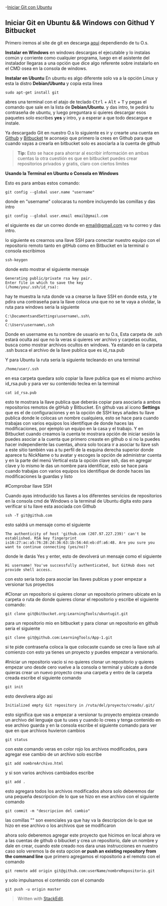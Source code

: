 -[Iniciar Git con Ubuntu](https://github.com/LearningTools/Iniciar-Git#iniciar-git-en-ubuntu--windows-con-githud-y-bitbucket)


## **Iniciar Git en Ubuntu && Windows con Githud Y Bitbucket** ##

Primero iremos al site de git en descarga [aqui](http://git-scm.com/downloads) dependiendo de tu O.s.

**Instalar en Windows**
en windows descargas el ejecutable y lo instalas común y corriente como cualquier programa, luego en el asistente del instalador llegaras a una opción que dice algo referente sobre instalarlo en el CMD osea en la consola de windows. 

**Instalar en Ubuntu** 
En ubuntu es algo diferente solo va a la opción Linux y esta la distro **Debian/Ubuntu** y copia esta linea

    sudo apt-get install git

 abres una  terminal con el atajo de teclado <kbd>Ctrl</kbd> + <kbd>Alt</kbd> + <kbd> T</kbd> y pegas el comando que sale en la lista de **Debian/Ubuntu**. y das intro, te pedirá tu contraseña de ubuntu, y luego preguntara si quieres descargar esos paquetes solo escribes **yes** y intro, y a esperar a que todo descargue e instale.

Ya descargado Git en nuestro O.s lo siguiente es ir y crearte una cuenta en [Github](https://github.com) y [Bitbucket](https://bitbucket.org/) te aconsejo que primero la crees en Github para que cuando vayas a crearla en bitbucket solo es asociarla a la cuenta de github 
> **Tip:** Esto se hace para ahorrar al  escribir información en ambas cuentas la otra cuestión es que en bitbucket puedes crear repositorios privados y gratis, claro con ciertos limites

**Usando la Terminal en Ubuntu o Consola en Windows**
 
 Esto es para ambas estos comando:

    git config --global user.name "username"

donde en "username" colocaras tu nombre incluyendo las comillas y das intro

    git config --global user.email email@gmail.com
el siguiente es dar un correo donde en email@gmail.com va tu correo  y das intro.

lo siguiente es crearnos una llave SSH para conectar nuestro equipo con el repositorio remoto tanto en gitHub como en Bitbucket  en la terminal o consola escribimos

    ssh-keygen
    
   donde esto mostrar el siguiente mensaje 
   

    Generating public/private rsa key pair.
    Enter file in which to save the key
    (/home/you/.ssh/id_rsa):

 hay te muestra la ruta donde va a crearse la llave SSH en donde esta, y te pdira una contraseña para la llave coloca una que no se te vaya a olvidar, la  ruta  para windows seria la siguiente

    C:\DocumentsandSettings\username\.ssh\ 
    o 
    C:\Users\username\.ssh
Donde en username es tu nombre de usuario en tu O.s, Esta carpeta de .ssh estará oculta así que no la veras si quieres ver archivo y carpetas ocultas, busca como mostrar archivos ocultos en windows. Ya estando en la carpeta .ssh busca el archivo de la llave publica que es id_rsa.pub

Y para Ubuntu la ruta seria la siguiente tecleando en una terminal 

    /home/user/.ssh
    
 en esa carpeta quedara solo copiar la llave publica que es el mismo archivo id_rsa.pub y para ver su contenido teclea en la terminal 

    cat id_rsa.pub
    
esto te mostrara la llave publica que deberás copiar para asociarla a ambos repositorios remotos de gitHub y Bitbucket. En github vas al icono <i class="icon-cog"></i> **Settings** que es el de configuraciones y en la opción de SSH keys añades tu llave publica donde le colocas un nombre cualquiera, esto se hace para cuando trabajas con varios equipos los identifique de donde haces las modificaciones, por ejemplo un equipo en la casa y el trabajo. 
Y en Bitbucket cuando creamos  la cuenta te mostrara opción de iniciar sesión la puedes asociar a la cuenta que primero creaste en github o si no la puedes hacer independiente las cuentas, ahora solo tocara ir a asociar tu llave ssh a este sitio también vas a tu perfil de la esquina derecha superior donde aparece tu NickName o tu avatar y escoges la opción de administrar cuenta y en la parte del menú Vertical esta la opción clave ssh, das en agregar clave y lo mismo le das un nombre para identificar,  esto se hace para cuando trabajas con varios equipos los identifique de donde haces las modificaciones la guardas y listo

#Comprobar llave SSH

Cuando ayas introducido tus llaves a los diferentes servicios de repositorios en la consola cmd de Windows o la terminal de Ubuntu  digita esto para verificar si tu llave esta asociada con Github

    ssh -T git@github.com
esto saldrá un mensaje como el siguiente

    The authenticity of host 'github.com (207.97.227.239)' can't be established. RSA key fingerprint is16:27:ac:a5:76:28:2d:36:63:1b:56:4d:eb:df:a6:48. Are you sure you want to continue connecting (yes/no)?

donde le darás Yes y enter, esto de devolverá un mensaje como el siguiente 

    Hi username! You've successfully authenticated, but GitHub does not provide shell access.
 con esto seria  todo para asociar las llaves publcas y poer empezar a versionar tus proyectos 


#Clonar un repositorio
si quieres clonar un repositorio primero ubicate en la carpeta o ruta de donde quieres clonar el repositorio y escribe el siguiente comando:

    git clone git@bitbucket.org:LearningTools/ubuntugit.git
para un repositorio mio en bitbucket y para clonar un repositorio en github seria el siguiente

    git clone git@github.com:LearningTools/App-1.git
si te pide contraseña coloca la  que colocaste cuando se creo la llave ssh al comienzo con esto ya tienes un proyecto y puedes empezar a versionarlo.

#Iniciar un repositorio vacio
si no quieres clonar un repositorio y quieres empezar uno desde cero vuelve a la consola o terminal y ubicate a donde quieras crear un nuevo proyecto crea una carpeta y entro de la carpeta creada escribe el siguiente comando 

    git init
   esto devolvera algo asi
   

    Initialized empty Git repository in /ruta/del/proyecto/creado/.git/


esto significa que vas a empezar a versionar tu proyecto empieza creando un archivo del lenguaje que tu uses y cuando lo crees y tenga contenido en ese archivo guarda y en la consola escribe el siguiente comando para ver que en que archivos huvieron cambios

    git status

con  este comando veras en color rojo los archivos modificados, para agregar ese cambio de un archivo solo escribe

    git add nombreArchivo.html
y si son varios archivos cambiados escribe

    git add .
esto agregara todos los archivos modificados ahora solo deberemos dar una pequeña descripcion de lo que se hizo en ese archivo con el siguiente comando

    git commit -m "descripcion del cambio"
las comillas "" son exenciales ya que hay va la descripcion de lo que se hizo en ese archivo o los archivos que se modificaron

ahora solo deberemos agregar este proyecto que hicimos en local ahora ve a las cuentas de github o bibucket y crea un repositorio, dale un nombre y dale en crear, cuando este creado nos dara unas instrucciones en nuestro caso solo veremos la de esta opcion
**or push an existing repository from the command line**
que primero agregamos el ropositorio a el remoto con el comando

    git remote add origin git@github.com:userName/nombreRepositorio.git

y solo impulsamos el contenido con el comando 

    git push -u origin master

> Written with [StackEdit](https://stackedit.io/).
